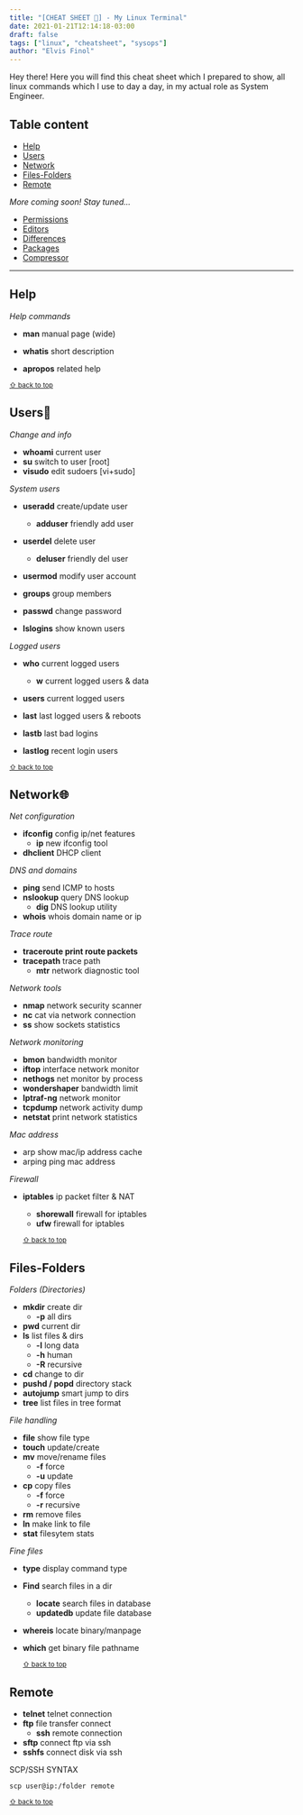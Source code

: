 ```yaml
---
title: "[CHEAT SHEET 📒] - My Linux Terminal"
date: 2021-01-21T12:14:18-03:00
draft: false
tags: ["linux", "cheatsheet", "sysops"]
author: "Elvis Finol"
---
```


Hey there! Here you will find this cheat sheet which I prepared to show, all linux commands which I use to day a day, in my actual role as System Engineer.

## Table content

- [Help](#help)
- [Users](#users)
- [Network](#network)
- [Files-Folders](#files-folders)
- [Remote](#remote)



*More coming soon! Stay tuned...*
- [Permissions](#permissions)
- [Editors](#editors)
- [Differences](#differences)
- [Packages](#packages)
- [Compressor](#compressor)

--------------------------
## Help

*Help commands*

- **man** manual page (wide)

- **whatis** short description

- **apropos** related help

<sub>[⇧ back to top](#table-content)</sub>


## Users👤

*Change and info*

- **whoami** current user
- **su** switch to user [root]
- **visudo** edit sudoers [vi+sudo]

*System users*

- **useradd** create/update user
  - **adduser** friendly add user

- **userdel** delete user
  - **deluser** friendly del user
- **usermod** modify user account
- **groups** group members
- **passwd** change password
- **Islogins** show known users

*Logged users*

- **who** current logged users
  - **w** current logged users & data

- **users** current logged users
- **last** last logged users & reboots
- **lastb** last bad logins
- **lastlog** recent login users

<sub>[⇧ back to top](#table-content)</sub>


## Network🌐

*Net configuration*

- **ifconfig** config ip/net features
  - **ip** new ifconfig tool
- **dhclient** DHCP client

*DNS and domains*

- **ping** send ICMP to hosts
- **nslookup** query DNS lookup
  - **dig** DNS lookup utility 
- **whois** whois domain name or ip

*Trace route*

- **traceroute print route packets**
- **tracepath** trace path
  - **mtr** network diagnostic tool

*Network tools*

- **nmap** network security scanner
- **nc** cat via network connection
- **ss** show sockets statistics

*Network monitoring*

- **bmon** bandwidth monitor
- **iftop** interface network monitor
- **nethogs** net monitor by process
- **wondershaper** bandwidth limit
- **Iptraf-ng** network monitor
- **tcpdump** network activity dump
- **netstat** print network statistics

*Mac address*

- arp show mac/ip address cache
- arping ping mac address

*Firewall*

- **iptables** ip packet filter & NAT
  - **shorewall** firewall for iptables
  - **ufw** firewall for iptables

  <sub>[⇧ back to top](#table-content)</sub>

## Files-Folders

*Folders (Directories)*

- **mkdir** create dir
  - **-p** all dirs
- **pwd** current dir
- **ls** list files & dirs
  - **-l** long data
  - **-h** human 
  - **-R** recursive
- **cd** change to dir
- **pushd / popd** directory stack
- **autojump** smart jump to dirs
- **tree** list files in tree format

*File handling*

- **file** show file type
- **touch** update/create
- **mv** move/rename files
  - **-f** force
  - **-u** update
- **cp** copy files
  - **-f** force
  - **-r** recursive
- **rm** remove files
- **ln** make link to file
- **stat** filesytem stats

*Fine files*

- **type** display command type
- **Find** search files in a dir
  - **locate** search files in database
  - **updatedb** update file database
- **whereis** locate binary/manpage
- **which** get binary file pathname

  <sub>[⇧ back to top](#table-content)</sub>

## Remote

- **telnet** telnet connection
- **ftp** file transfer connect
  - **ssh** remote connection
- **sftp** connect ftp via ssh
- **sshfs** connect disk via ssh

SCP/SSH SYNTAX

```
scp user@ip:/folder remote
```

  <sub>[⇧ back to top](#table-content)</sub>
